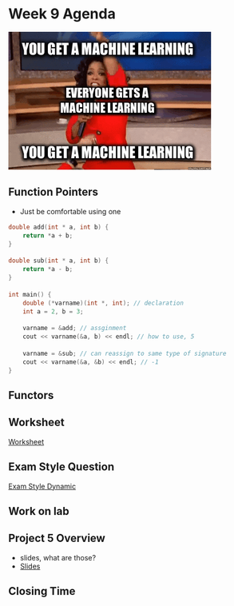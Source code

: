 # Week 9 Agenda
![Image](https://github.com/tgroechel/F17-280/blob/master/.other/pictures/opera.gif)

## Function Pointers
- Just be comfortable using one
```cpp
double add(int * a, int b) {
    return *a + b;
}

double sub(int * a, int b) {
    return *a - b;
}

int main() {
    double (*varname)(int *, int); // declaration
    int a = 2, b = 3;

    varname = &add; // assginment
    cout << varname(&a, b) << endl; // how to use, 5

    varname = &sub; // can reassign to same type of signature
    cout << varname(&a, &b) << endl; // -1
}
```
## Functors

## Worksheet
[Worksheet](https://docs.google.com/document/d/1R-H_XOJnn3Wnqd4SjiMIgyQFJgBVh1LQF7hBqVjDvbY/edit)

## Exam Style Question
[Exam Style Dynamic](https://docs.google.com/document/d/1BBw-4zw2Pkjh_UhWIFflZMZBn28oGun7Q67SL75IUAo/edit)

## Work on lab

## Project 5 Overview
- slides, what are those?
- [Slides](https://docs.google.com/presentation/d/1owCucd3S0W1IKw5GWbxQNYpw95aUBSQOHa8SaMYmnhE/edit#slide=id.p)


## Closing Time
